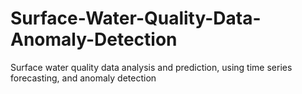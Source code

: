 # Surface-Water-Quality-Data-Anomaly-Detection
Surface water quality data analysis and prediction, using time series forecasting, and anomaly detection
